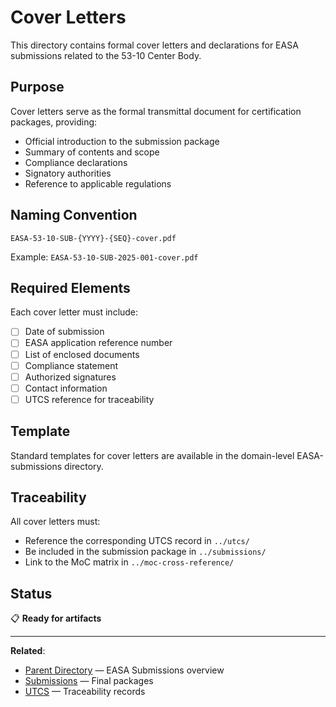 # Cover Letters

This directory contains formal cover letters and declarations for EASA submissions related to the 53-10 Center Body.

## Purpose

Cover letters serve as the formal transmittal document for certification packages, providing:
- Official introduction to the submission package
- Summary of contents and scope
- Compliance declarations
- Signatory authorities
- Reference to applicable regulations

## Naming Convention

```
EASA-53-10-SUB-{YYYY}-{SEQ}-cover.pdf
```

Example: `EASA-53-10-SUB-2025-001-cover.pdf`

## Required Elements

Each cover letter must include:
- [ ] Date of submission
- [ ] EASA application reference number
- [ ] List of enclosed documents
- [ ] Compliance statement
- [ ] Authorized signatures
- [ ] Contact information
- [ ] UTCS reference for traceability

## Template

Standard templates for cover letters are available in the domain-level EASA-submissions directory.

## Traceability

All cover letters must:
- Reference the corresponding UTCS record in `../utcs/`
- Be included in the submission package in `../submissions/`
- Link to the MoC matrix in `../moc-cross-reference/`

## Status

📋 **Ready for artifacts**

---

**Related**:
- [Parent Directory](../) — EASA Submissions overview
- [Submissions](../submissions/) — Final packages
- [UTCS](../utcs/) — Traceability records
